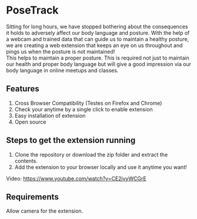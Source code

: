 # PoseTrack
Sitting for long hours, we have stopped bothering about the consequences it holds to adversely affect our body language and posture.
With the help of a webcam and trained data that can guide us to maintain a healthy posture, we are creating a web extension that keeps an eye on us
throughout and pings us when the posture is not maintained!  
This helps to maintain a proper posture. This is required not just to maintain our health and proper body language but will give a good impression via our body language in online meetups and classes.

## Features
1. Cross Browser Compatibility (Testes on Firefox and Chrome)
2. Check your anytime by a single click to enable extension
3. Easy installation of extension
4. Open source


## Steps to get the extension running
1. Clone the repository or download the zip folder and extract the contents.
2. Add the extension to your browser locally and use it anytime you want!

Video: https://www.youtube.com/watch?v=CE2jvyWCGrE

## Requirements
Allow camera for the extension.
